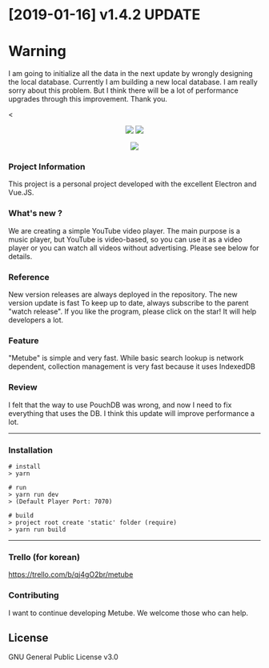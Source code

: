 # [2019-01-16] v1.4.2 UPDATE

# Warning
I am going to initialize all the data in the next update by wrongly designing the local database. Currently I am building a new local database. I am really sorry about this problem. But I think there will be a lot of performance upgrades through this improvement. Thank you.

<

<p align="center">
  <img src="https://i.imgur.com/Z7vRHZE.png" />
  <img src="https://i.imgur.com/rtkPpJh.png" />
</p>

<p align="center">
  <img src="https://cdn-images-1.medium.com/max/500/1*4JNvT8VJrbLKzwmfvkFFAQ.png" />
</p>

### Project Information
This project is a personal project developed with the excellent Electron and Vue.JS.

### What's new ?
We are creating a simple  YouTube video player. The main purpose is a music player, but YouTube is video-based, so you can use it as a video player or you can watch all videos without advertising. Please see below for details.

### Reference
New version releases are always deployed in the repository. The new version update is fast
To keep up to date, always subscribe to the parent "watch release".
If you like the program, please click on the star! It will help developers a lot.

### Feature
"Metube" is simple and very fast. While basic search lookup is network dependent, collection management is very fast because it uses IndexedDB

### Review
I felt that the way to use PouchDB was wrong, and now I need to fix everything that uses the DB. 
I think this update will improve performance a lot.
***

### Installation
```
# install
> yarn

# run
> yarn run dev
> (Default Player Port: 7070)

# build
> project root create 'static' folder (require)
> yarn run build
```

***

### Trello (for korean)
<https://trello.com/b/qj4gO2br/metube>

### Contributing
I want to continue developing Metube. We welcome those who can help. <br/>

## License
GNU General Public License v3.0
